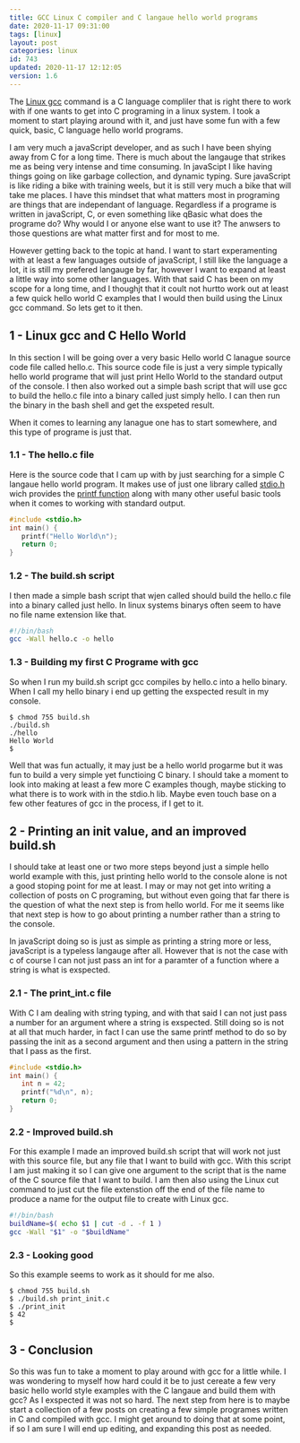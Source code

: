 ```yaml
---
title: GCC Linux C compiler and C langaue hello world programs
date: 2020-11-17 09:31:00
tags: [linux]
layout: post
categories: linux
id: 743
updated: 2020-11-17 12:12:05
version: 1.6
---
```


The [Linux gcc](https://linux.die.net/man/1/gcc) command is a C language compliler that is right there to work with if one wants to get into C programing in a linux system. I took a moment to start playing around with it, and just have some fun with a few quick, basic, C language hello world programs.

I am very much a javaScript developer, and as such I have been shying away from C for a long time. There is much about the langauge that strikes me as being very intense and time consuming. In javaScipt I like having things going on like garbage collection, and dynamic typing. Sure javaScript is like riding a bike with training weels, but it is still very much a bike that will take me places. I have this mindset that what matters most in programing are things that are independant of language. Regardless if a programe is written in javaScript, C, or even something like qBasic what does the programe do? Why would I or anyone else want to use it? The anwsers to those questions are what matter first and for most to me.

However getting back to the topic at hand. I want to start experamenting with at least a few languages outside of javaScript, I still like the language a lot, it is still my prefered langauge by far, however I want to expand at least a little way into some other languages. With that said C has been on my scope for a long time, and I thoughjt that it coult not hurtto work out at least a few quick hello world C examples that I would then build using the Linux gcc command. So lets get to it then.

<!-- more -->

## 1 - Linux gcc and C Hello World

In this section I will be going over a very basic Hello world C lanague source code file called hello.c. This source code file is just a very simple typically hello world programe that will just print Hello World to the standard output of the console. I then also worked out a simple bash script that will use gcc to build the hello.c file into a binary called just simply hello. I can then run the binary in the bash shell and get the exspeted result.

When it comes to learning any lanague one has to start somewhere, and this type of programe is just that.

### 1.1 - The hello.c file

Here is the source code that I cam up with by just searching for a simple C langaue hello world program. It makes use of just one library called [stdio.h](https://www.cplusplus.com/reference/cstdio/) wich provides the [printf function](https://www.cplusplus.com/reference/cstdio/printf/) along with many other useful basic tools when it comes to working with standard output.

```c
#include <stdio.h>
int main() {
   printf("Hello World\n");
   return 0;
}
```

### 1.2 - The build.sh script

I then made a simple bash script that wjen called should build the hello.c file into a binary called just hello. In linux systems binarys often seem to have no file name extension like that.

```bash
#!/bin/bash
gcc -Wall hello.c -o hello
```

### 1.3 - Building my first C Programe with gcc

So when I run my build.sh script gcc compiles by hello.c into a hello binary. When I call my hello binary i end up getting the exspected result in my console.

```
$ chmod 755 build.sh
./build.sh
./hello
Hello World
$ 
```

Well that was fun actually, it may just be a hello world progarme but it was fun to build a very simple yet functioing C binary. I should take a moment to look into making at least a few more C examples though, maybe sticking to what there is to work with in the stdio.h lib. Maybe even touch base on a few other features of gcc in the process, if I get to it.

## 2 - Printing an init value, and an improved build.sh

I should take at least one or two more steps beyond just a simple hello world example with this, just printing hello world to the console alone is not a good stoping point for me at least. I may or may not get into writing a collection of posts on C programing, but without even going that far there is the question of what the next step is from hello world. For me it seems like that next step is how to go about printing a number rather than a string to the console.

In javaScript doing so is just as simple as printing a string more or less, javaScript is a typeless langauge after all. However that is not the case with c of course I can not just pass an int for a paramter of a function where a string is what is exspected. 

### 2.1 - The print_int.c file

With C I am dealing with string typing, and with that said I can not just pass a number for an argument where a string is exspected. Still doing so is not at all that much harder, in fact I can use the same printf method to do so by passing the init as a second argument and then using a pattern in the string that I pass as the first.

```c
#include <stdio.h>
int main() {
   int n = 42;
   printf("%d\n", n);
   return 0;
}
```

### 2.2 - Improved build.sh

For this example I made an improved build.sh script that will work not just with this source file, but any file that I want to build with gcc. With this script I am just making it so I can give one argument to the script that is the name of the C source file that I want to build. I am then also using the Linux cut command to just cut the file extenstion off the end of the file name to produce a name for the output file to create with Linux gcc.

```bash
#!/bin/bash
buildName=$( echo $1 | cut -d . -f 1 )
gcc -Wall "$1" -o "$buildName"
```

### 2.3 - Looking good

So this example seems to work as it should for me also.

```
$ chmod 755 build.sh
$ ./build.sh print_init.c
$ ./print_init
$ 42
$
```

## 3 - Conclusion

So this was fun to take a moment to play around with gcc for a little while. I was wondering to myself how hard could it be to just cereate a few very basic hello world style examples with the C langaue and build them with gcc? As I exspected it was not so hard. The next step from here is to maybe start a collection of a few posts on creating a few simple programes written in C and compiled with gcc. I might get around to doing that at some point, if so I am sure I will end up editing, and expanding this post as needed.